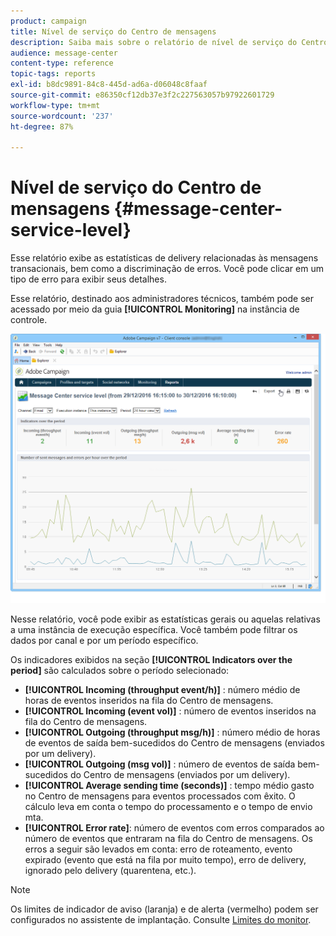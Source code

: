 ```yaml
---
product: campaign
title: Nível de serviço do Centro de mensagens
description: Saiba mais sobre o relatório de nível de serviço do Centro de mensagens.
audience: message-center
content-type: reference
topic-tags: reports
exl-id: b8dc9891-84c8-445d-ad6a-d06048c8faaf
source-git-commit: e86350cf12db37e3f2c227563057b97922601729
workflow-type: tm+mt
source-wordcount: '237'
ht-degree: 87%

---
```


# Nível de serviço do Centro de mensagens {#message-center-service-level}

Esse relatório exibe as estatísticas de delivery relacionadas às mensagens transacionais, bem como a discriminação de erros. Você pode clicar em um tipo de erro para exibir seus detalhes.

Esse relatório, destinado aos administradores técnicos, também pode ser acessado por meio da guia **[!UICONTROL Monitoring]** na instância de controle.

![](assets/mc_reports_1.png)

Nesse relatório, você pode exibir as estatísticas gerais ou aquelas relativas a uma instância de execução específica. Você também pode filtrar os dados por canal e por um período específico.

Os indicadores exibidos na seção **[!UICONTROL Indicators over the period]** são calculados sobre o período selecionado:

* **[!UICONTROL Incoming (throughput event/h)]** : número médio de horas de eventos inseridos na fila do Centro de mensagens.
* **[!UICONTROL Incoming (event vol)]** : número de eventos inseridos na fila do Centro de mensagens.
* **[!UICONTROL Outgoing (throughput msg/h)]** : número médio de horas de eventos de saída bem-sucedidos do Centro de mensagens (enviados por um delivery).
* **[!UICONTROL Outgoing (msg vol)]** : número de eventos de saída bem-sucedidos do Centro de mensagens (enviados por um delivery).
* **[!UICONTROL Average sending time (seconds)]** : tempo médio gasto no Centro de mensagens para eventos processados com êxito. O cálculo leva em conta o tempo do processamento e o tempo de envio mta.
* **[!UICONTROL Error rate]**: número de eventos com erros comparados ao número de eventos que entraram na fila do Centro de mensagens. Os erros a seguir são levados em conta: erro de roteamento, evento expirado (evento que está na fila por muito tempo), erro de delivery, ignorado pelo delivery (quarentena, etc.).

>[!NOTE]
>
>Os limites de indicador de aviso (laranja) e de alerta (vermelho) podem ser configurados no assistente de implantação. Consulte [Limites do monitor](../../message-center/using/additional-configurations.md#monitoring-thresholds).
